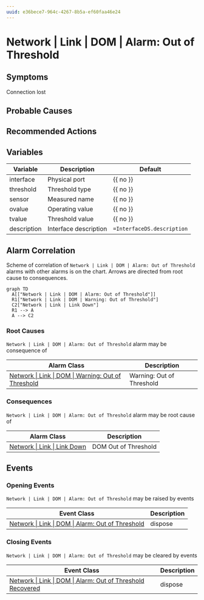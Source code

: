 ```yaml
---
uuid: e36bece7-964c-4267-8b5a-ef60faa46e24
---
```

# Network | Link | DOM | Alarm: Out of Threshold

## Symptoms

Connection lost

## Probable Causes

## Recommended Actions

## Variables

Variable | Description | Default
--- | --- | ---
interface | Physical port | {{ no }}
threshold | Threshold type | {{ no }}
sensor | Measured name | {{ no }}
ovalue | Operating value | {{ no }}
tvalue | Threshold value | {{ no }}
description | Interface description | `=InterfaceDS.description`

## Alarm Correlation

Scheme of correlation of `Network | Link | DOM | Alarm: Out of Threshold` alarms with other alarms is on the chart. 
Arrows are directed from root cause to consequences.

```mermaid
graph TD
  A[["Network | Link | DOM | Alarm: Out of Threshold"]]
  R1["Network | Link | DOM | Warning: Out of Threshold"]
  C2["Network | Link | Link Down"]
  R1 --> A
  A --> C2
```

### Root Causes
`Network | Link | DOM | Alarm: Out of Threshold` alarm may be consequence of

Alarm Class | Description
--- | ---
[Network \| Link \| DOM \| Warning: Out of Threshold](warning-out-of-threshold.md) | Warning: Out of Threshold

### Consequences
`Network | Link | DOM | Alarm: Out of Threshold` alarm may be root cause of

Alarm Class | Description
--- | ---
[Network \| Link \| Link Down](../link-down.md) | DOM Out of Threshold

## Events

### Opening Events
`Network | Link | DOM | Alarm: Out of Threshold` may be raised by events

Event Class | Description
--- | ---
[Network \| Link \| DOM \| Alarm: Out of Threshold](../../../../event-classes/network/link/dom/alarm-out-of-threshold.md) | dispose

### Closing Events
`Network | Link | DOM | Alarm: Out of Threshold` may be cleared by events

Event Class | Description
--- | ---
[Network \| Link \| DOM \| Alarm: Out of Threshold Recovered](../../../../event-classes/network/link/dom/alarm-out-of-threshold-recovered.md) | dispose

